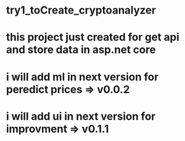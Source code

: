 # try1_toCreate_cryptoanalyzer
# this  project just created for get api and store data in asp.net core 
#  i will add ml in next version for peredict prices => v0.0.2
#  i will add ui in next version for improvment => v0.1.1
